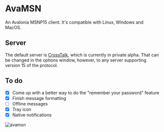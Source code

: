 # AvaMSN

An Avalonia MSNP15 client. It's compatible with Linux, Windows and MacOS.

## Server
The default server is [CrossTalk](https://crosstalk.hiden.cc), which is currently in private alpha. That can be changed in the options window, however, to any server supporting version 15 of the protocol.

## To do
- [x] Come up with a better way to do the "remember your password" feature
- [x] Finish message formatting
- [ ] Offline messages
- [x] Tray icon
- [x] Native notifications

![avamsn](https://github.com/campos02/AvaMSN/assets/45215327/063441f5-008e-4885-a227-a16eb21e7c74)
